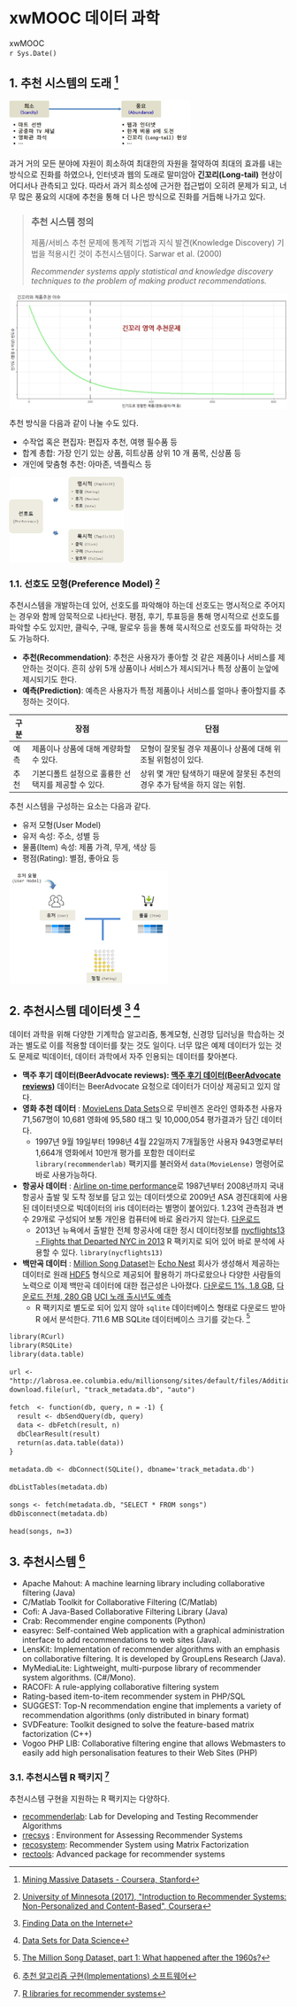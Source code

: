 # xwMOOC 데이터 과학
xwMOOC  
`r Sys.Date()`  
 



## 1. 추천 시스템의 도래 [^mmds-stanford]

[^mmds-stanford]: [Mining Massive Datasets - Coursera, Stanford](https://class.coursera.org/mmds-002)

<img src="fig/from-scarcity-to-abundance.png" alt="희소에서 풍요로 전환" width="65%">

과거 거의 모든 분야에 자원이 희소하여 최대한의 자원을 절약하여 최대의 효과를 내는 방식으로 진화를 하였으나, 인터넷과 웹의 도래로 말미암아 **긴꼬리(Long-tail)** 현상이 어디서나 관측되고 있다. 따라서 과거 희소성에 근거한 접근법이 오히려 문제가 되고, 너무 많은 풍요의 시대에 추천을 통해 더 나은 방식으로 진화를 거듭해 나가고 있다. 

> ### 추천 시스템 정의
>
> 제품/서비스 추천 문제에 통계적 기법과 지식 발견(Knowledge Discovery) 기법을 적용시킨 것이
> 추천시스템이다. Sarwar et al. (2000)  
>
> *Recommender systems apply statistical and knowledge discovery
> techniques to the problem of making product recommendations.*
> 

<img src="fig/recommendation-longtail-1.png" style="display: block; margin: auto;" />

추천 방식을 다음과 같이 나눌 수도 있다.

* 수작업 혹은 편집자: 편집자 추천, 여행 필수품 등
* 합계 총합: 가장 인기 있는 상품, 히트상품 상위 10 개 품목, 신상품 등
* 개인에 맞춤형 추천: 아마존, 넥플릭스 등

<img src="fig/preference_model.png" alt="선호도 모형" width="41%" />

### 1.1. 선호도 모형(Preference Model) [^coursera-recommender-system]

[^coursera-recommender-system]: [University of Minnesota (2017), "Introduction to Recommender Systems: Non-Personalized and Content-Based", Coursera](https://www.coursera.org/learn/recommender-systems-introduction/)

추천시스템을 개발하는데 있어, 선호도를 파악해야 하는데 선호도는 명시적으로 주어지는 경우와 함께 암묵적으로 나타난다.
평점, 후기, 투표등을 통해 명시적으로 선호도를 파악할 수도 있지만, 클릭수, 구매, 팔로우 등을 통해 묵시적으로 
선호도를 파악하는 것도 가능하다.

- **추천(Recommendation)**: 추천은 사용자가 좋아할 것 같은 제품이나 서비스를 제안하는 것이다. 흔히 상위 5개 상품이나 서비스가 제시되거나 특정 상품이 눈앞에 제시되기도 한다.
- **예측(Prediction)**: 예측은 사용자가 특정 제품이나 서비스를 얼마나 좋아할지를 추정하는 것이다.

|   구분   |                장점                                   |                       단점                            |
|----------|-------------------------------------------------------|-------------------------------------------------------|
|   예측   | 제품이나 상품에 대해 계량화할 수 있다.                | 모형이 잘못될 경우 제품이나 상품에 대해 위조될 위험성이 있다. |
|   추천   | 기본디폴트 설정으로 훌륭한 선택지를 제공할 수 있다.   | 상위 몇 개만 탐색하기 때문에 잘못된 추천의 경우 추가 탐색을 하지 않는 위험. |

추천 시스템을 구성하는 요소는 다음과 같다.

- 유저 모형(User Model) 
- 유저 속성: 주소, 성별 등
- 물품(Item) 속성: 제품 가격, 무게, 색상 등
- 평점(Rating): 별점, 좋아요 등

<img src="fig/user-item-rating-model.png" alt="유저-물품-평점 모형" width="57%" />

## 2. 추천시스템 데이터셋 [^Joseph-Rickert] [^big-datasets]

데이터 과학을 위해 다양한 기계학습 알고리즘, 통계모형, 신경망 딥러닝을 학습하는 것과는 별도로 이를 적용할 데이터를 찾는 것도 일이다. 
너무 많은 예제 데이터가 있는 것도 문제로 빅데이터, 데이터 과학에서 자주 인용되는 데이터를 찾아본다.

* **맥주 후기 데이터(BeerAdvocate reviews): [맥주 후기 데이터(BeerAdvocate reviews)](http://snap.stanford.edu/data/web-BeerAdvocate.html)** 데이터는 BeerAdvocate 요청으로 데이터가 더이상 제공되고 있지 않다.
* **영화 추천 데이터** : [MovieLens Data Sets](https://datahub.io/dataset/movielens)으로 무비렌즈 온라인 영화추천 사용자 71,567명이 10,681 영화에 95,580 태그 및 10,000,054 평가결과가 담긴 데이터다.
    * 1997년 9월 19일부터 1998년 4월 22일까지 7개월동안 사용자 943명로부터 1,664개 영화에서 10만개 평가를 포함한 데이터로 `library(recommenderlab)` 팩키지를 불러와서 `data(MovieLense)` 명령어로 바로 사용가능하다.
* **항공사 데이터** : [Airline on-time performance](http://stat-computing.org/dataexpo/2009/)로 1987년부터 2008년까지 국내 항공사 출발 및 도착 정보를 담고 있는 데이터셋으로 2009년 ASA 경진대회에 사용된 데이터넷으로 빅데이터의 iris 데이터라는 별명이 붙어있다. 1.23억 관측점과 변수 29개로 구성되어 보통 개인용 컴퓨터에 바로 올라가지 않는다. [다운로드](http://www.transtats.bts.gov/OT_Delay/OT_DelayCause1.asp)
    * 2013년 뉴욕에서 출발한 전체 항공사에 대한 정시 데이터정보를 [nycflights13 - Flights that Departed NYC in 2013](https://cran.r-project.org/web/packages/nycflights13/) R 팩키지로 되어 있어 바로 분석에 사용할 수 있다. `library(nycflights13)`
* **백만곡 데이터** : [Million Song Dataset](http://labrosa.ee.columbia.edu/millionsong/)는 [Echo Nest](http://the.echonest.com/company/) 회사가 생성해서 제공하는 데이터로 원래 [HDF5](https://www.hdfgroup.org/about/hdf_technologies.html) 형식으로 제공되어 활용하기 까다로왔으나 다양한 사람들의 노력으로 이제 백만곡 데이터에 대한 접근성은 나아졌다. [다운로드 1%, 1.8 GB](http://static.echonest.com/millionsongsubset_full.tar.gz), [다운로드 전체, 280 GB](http://labrosa.ee.columbia.edu/millionsong/pages/getting-dataset) [UCI 노래 출시년도 예측](http://archive.ics.uci.edu/ml/datasets/YearPredictionMSD)
    * R 팩키지로 별도로 되어 있지 않아 `sqlite` 데이터베이스 형태로 다운로드 받아 R 에서 분석한다. 711.6 MB SQLite 데이터베이스 크기를 갖는다. [^million-songs-in-r]

[^million-songs-in-r]: [The Million Song Dataset, part 1: What happened after the 1960s?](https://stattrekker.wordpress.com/2015/08/29/the-million-song-dataset-part-1-what-happened-after-the-1960s/)



~~~{.r}
library(RCurl)
library(RSQLite)
library(data.table)

url <- "http://labrosa.ee.columbia.edu/millionsong/sites/default/files/AdditionalFiles/track_metadata.db"
download.file(url, "track_metadata.db", "auto")

fetch  <- function(db, query, n = -1) {
  result <- dbSendQuery(db, query)
  data <- dbFetch(result, n)
  dbClearResult(result)
  return(as.data.table(data))
}

metadata.db <- dbConnect(SQLite(), dbname='track_metadata.db')

dbListTables(metadata.db)

songs <- fetch(metadata.db, "SELECT * FROM songs")
dbDisconnect(metadata.db)

head(songs, n=3)
~~~


[^Joseph-Rickert]: [Finding Data on the Internet](http://www.inside-r.org/howto/finding-data-internet)

[^big-datasets]: [Data Sets for Data Science](http://www.r-bloggers.com/data-sets-for-data-science/)


## 3. 추천시스템 [^recommender-system]

[^recommender-system]: [추천 알고리즘 구현(Implementations) 소프트웨어](http://michael.hahsler.net/research/recommender/)

- Apache Mahout: A machine learning library including collaborative filtering (Java)
- C/Matlab Toolkit for Collaborative Filtering (C/Matlab)
- Cofi: A Java-Based Collaborative Filtering Library (Java)
- Crab: Recommender engine components (Python)
- easyrec: Self-contained Web application with a graphical administration interface to add recommendations to web sites (Java).
- LensKit: Implementation of recommender algorithms with an emphasis on collaborative filtering. It is developed by GroupLens Research (Java).
- MyMediaLite: Lightweight, multi-purpose library of recommender system algorithms. (C#/Mono).
- RACOFI: A rule-applying collaborative filtering system
- Rating-based item-to-item recommender system in PHP/SQL
- SUGGEST: Top-N recommendation engine that implements a variety of recommendation algorithms (only distributed in binary format)
- SVDFeature: Toolkit designed to solve the feature-based matrix factorization (C++)
- Vogoo PHP LIB: Collaborative filtering engine that allows Webmasters to easily add high personalisation features to their Web Sites (PHP)

### 3.1. 추천시스템 R 팩키지 [^r-recommender-package]

[^r-recommender-package]: [R libraries for recommender systems](https://gist.github.com/talegari/77c90db326b4848368287e53b1a18e8d)

추천시스템 구현을 지원하는 R 팩키지는 다양하다. 

- [recommenderlab](https://github.com/mhahsler/recommenderlab): Lab for Developing and Testing Recommender Algorithms 
- [rrecsys](https://cran.r-project.org/web/packages/rrecsys/index.html) : Environment for Assessing Recommender Systems
- [recosystem](https://cran.r-project.org/web/packages/recosystem/index.html): Recommender System using Matrix Factorization
- [rectools](https://github.com/Pooja-Rajkumar/rectools): Advanced package for recommender systems


